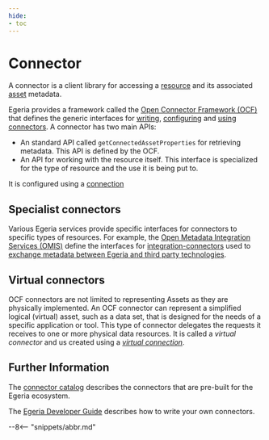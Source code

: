 ```yaml
---
hide:
- toc
---
```


<!-- SPDX-License-Identifier: CC-BY-4.0 -->
<!-- Copyright Contributors to the ODPi Egeria project. -->

# Connector

A connector is a client library for accessing a [resource](/egeria-docs/conceepts/resource) and its associated [asset](/egeria-docs/concepts/asset) metadata.

Egeria provides a framework called the [Open Connector Framework (OCF)](/egeria-docs/frameworks/ocf/overview) that defines the generic interfaces for [writing](/egeria-docs/guides/developer), [configuring](/egeria-docs/concepts/connection) and [using connectors](/egeria-docs/guides/developer/using-connectors). A connector has two main APIs:

- An standard API called `getConnectedAssetProperties` for retrieving metadata.  This API is defined by the OCF.
- An API for working with the resource itself.  This interface is specialized for the type of resource and the use it is being put to.

It is configured using a [connection](/egeria-docs/concepts/connection)

## Specialist connectors

Various Egeria services provide specific interfaces for connectors to specific types of resources.  For example, the [Open Metadata Integration Services (OMIS)](/egeria-docs/services/omis) define the interfaces for [integration-connectors](/egeria-docs/concepts/integration-connector) used to [exchange metadata between Egeria and third party technologies](/egeria-docs/patterns/metadata-exchange/overview).

## Virtual connectors

OCF connectors are not limited to representing Assets as they are physically implemented. An OCF connector can represent a simplified logical (virtual) asset, such as a data set, that is designed for the needs of a specific application or tool. This type of connector delegates the requests it receives to one or more physical data resources.  It is called a *virtual connector* and us created using a [*virtual connection*](/egeria-docs/concepts/connection/#virtual-connections).

## Further Information

The [connector catalog](/egeria-docs/connectors) describes the connectors that are pre-built for the Egeria ecosystem.

The [Egeria Developer Guide](/egeria-docs/guides/developer/#what-is-a-connector) describes how to write your own connectors.

--8<-- "snippets/abbr.md"




